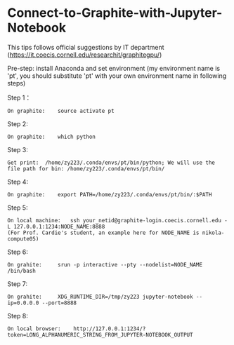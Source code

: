 # Connect-to-Graphite-with-Jupyter-Notebook

This tips follows official suggestions by IT department (https://it.coecis.cornell.edu/researchit/graphitegpu/)

Pre-step: install Anaconda and set environment (my environment name is 'pt', you should substitute 'pt' with your own environment name in following steps)

Step 1： 

    On graphite: 	source activate pt
    
Step 2:

    On graphite:	which python
    
Step 3:

    Get print: 	/home/zy223/.conda/envs/pt/bin/python; We will use the file path for bin: /home/zy223/.conda/envs/pt/bin/
    
Step 4:

    On graphite:	export PATH=/home/zy223/.conda/envs/pt/bin/:$PATH
    
Step 5:

    On local machine:   ssh your_netid@graphite-login.coecis.cornell.edu -L 127.0.0.1:1234:NODE_NAME:8888 
    (For Prof. Cardie's student, an example here for NODE_NAME is nikola-compute05)

Step 6:

    On grahite:     srun -p interactive --pty --nodelist=NODE_NAME /bin/bash

Step 7:

    On grahite:     XDG_RUNTIME_DIR=/tmp/zy223 jupyter-notebook --ip=0.0.0.0 --port=8888
    
Step 8:

    On local browser:    http://127.0.0.1:1234/?token=LONG_ALPHANUMERIC_STRING_FROM_JUPYTER-NOTEBOOK_OUTPUT
